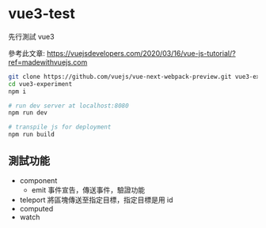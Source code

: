# vue3-test
先行測試 vue3

參考此文章: https://vuejsdevelopers.com/2020/03/16/vue-js-tutorial/?ref=madewithvuejs.com

``` sh
git clone https://github.com/vuejs/vue-next-webpack-preview.git vue3-experiment
cd vue3-experiment
npm i

# run dev server at localhost:8080
npm run dev

# transpile js for deployment
npm run build
```

## 測試功能
* component
  * emit 事件宣告，傳送事件，驗證功能
* teleport 將區塊傳送至指定目標，指定目標是用 id 
* computed
* watch


